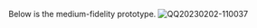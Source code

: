 Below is the medium-fidelity prototype.
![QQ20230202-110037](https://user-images.githubusercontent.com/55920971/216205325-95794a07-eba6-4065-83ca-4fd647a2e42a.png)
